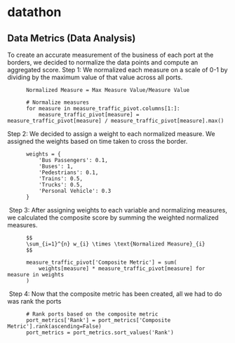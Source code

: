 # datathon


## Data Metrics (Data Analysis)

To create an accurate measurement of the business of each port at the borders, we decided to normalize the data points and compute an aggregated score.
Step 1: We normalized each measure on a scale of 0-1 by dividing by the maximum value of that value across all ports. 

          Normalized Measure = Max Measure Value/Measure Value

          # Normalize measures
          for measure in measure_traffic_pivot.columns[1:]:
              measure_traffic_pivot[measure] = measure_traffic_pivot[measure] / measure_traffic_pivot[measure].max()

Step 2: We decided to assign a weight to each normalized measure. We assigned the weights based on time taken to cross the border.

          weights = {
              'Bus Passengers': 0.1,
              'Buses': 1,
              'Pedestrians': 0.1,
              'Trains': 0.5,
              'Trucks': 0.5,
              'Personal Vehicle': 0.3
          }
​
Step 3: After assigning weights to each variable and normalizing measures, we calculated the composite score by summing the weighted normalized measures.

          $$
          \sum_{i=1}^{n} w_{i} \times \text{Normalized Measure}_{i}
          $$
          
          measure_traffic_pivot['Composite Metric'] = sum(
              weights[measure] * measure_traffic_pivot[measure] for measure in weights
          )
​
Step 4: Now that the composite metric has been created, all we had to do was rank the ports

          # Rank ports based on the composite metric
          port_metrics['Rank'] = port_metrics['Composite Metric'].rank(ascending=False)
          port_metrics = port_metrics.sort_values('Rank')
 

